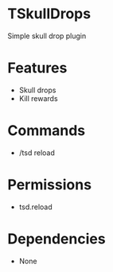 # TSkullDrops
Simple skull drop plugin

# Features
- Skull drops
- Kill rewards

# Commands
- /tsd reload

# Permissions
- tsd.reload

# Dependencies
- None
